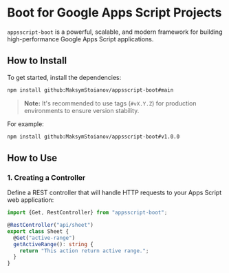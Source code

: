 # Boot for Google Apps Script Projects

`appsscript-boot` is a powerful, scalable, and modern framework for building high-performance Google Apps Script
applications.

## How to Install

To get started, install the dependencies:

```bash
npm install github:MaksymStoianov/appsscript-boot#main
```

> **Note:** It's recommended to use tags (`#vX.Y.Z`) for production environments to ensure version stability.

For example:

```bash
npm install github:MaksymStoianov/appsscript-boot#v1.0.0
```

## How to Use

### 1. Creating a Controller

Define a REST controller that will handle HTTP requests to your Apps Script web application:

```TypeScript
import {Get, RestController} from "appsscript-boot";

@RestController("api/sheet")
export class Sheet {
  @Get("active-range")
  getActiveRange(): string {
    return "This action return active range.";
  }
}
```

